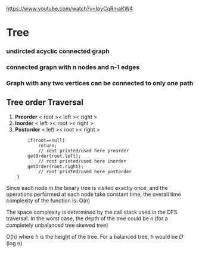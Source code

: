 https://www.youtube.com/watch?v=IpyCqRmaKW4

# Tree 
### undircted acyclic connected graph 
### connected grapn with n nodes and n-1 edges
### Graph with any two vertices can be connected to only one path

## Tree order Traversal

1. **Preorder** < root >< left >< right > 
2. **Inorder** < left >< root >< right > 
3. **Postorder** < left >< root >< right >

```     void getOrder(TreeNode root){
        if(root==null)
            return;
            // root printed/used here preorder 
        getOrder(root.left);
            // root printed/used here inorder
        getOrder(root.right);
            // root printed/used here postorder
    }
```


Since each node in the binary tree is visited exactly once, and the operations performed at each node take constant time, the overall time complexity of the function is:
O(n)

The space complexity is determined by the call stack used in the DFS traversal. In the worst case, the depth of the tree could be 𝑛 (for a completely unbalanced tree skewed tree)

O(h)
where h is the height of the tree. For a balanced tree, h would be 𝑂 (log n)

